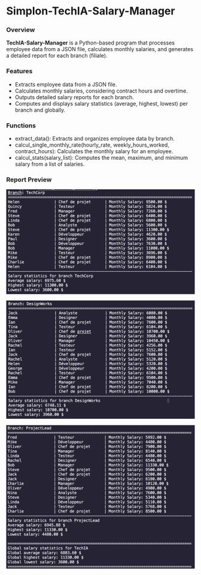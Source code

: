 # Simplon-TechIA-Salary-Manager


### Overview

**TechIA-Salary-Manager** is a Python-based program that processes employee data from a JSON file, calculates monthly salaries, and generates a detailed report for each branch (filiale).

### Features

- Extracts employee data from a JSON file.
- Calculates monthly salaries, considering contract hours and overtime.
- Outputs detailed salary reports for each branch.
- Computes and displays salary statistics (average, highest, lowest) per branch and globally.


### Functions

- extract_data(): Extracts and organizes employee data by branch.
- calcul_single_monthly_rate(hourly_rate, weekly_hours_worked, contract_hours): Calculates the monthly salary for an employee.
- calcul_stats(salary_list): Computes the mean, maximum, and minimum salary from a list of salaries.

### Report Preview

![Employee Salary Report](images/report_filial_Techcorp.png)

![Employee Salary Report](images/report_filial_DesignWork.png)

![Employee Salary Report](images/report_filial_Projectlead_and_stat_global.png)
